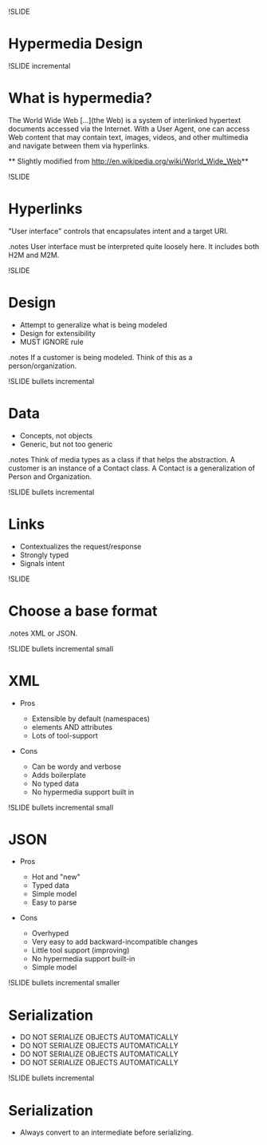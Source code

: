 !SLIDE 
# Hypermedia Design #

!SLIDE incremental
# What is hypermedia? #
The World Wide Web [...](the Web) is a system of interlinked hypertext documents accessed via the Internet. 
With a User Agent, one can access Web content that may contain text, images, videos, and other multimedia and navigate between them via hyperlinks.

** Slightly modified from http://en.wikipedia.org/wiki/World_Wide_Web**

!SLIDE
# Hyperlinks #
"User interface" controls that encapsulates intent and a target URI.

.notes User interface must be interpreted quite loosely here. It includes both
H2M and M2M.

!SLIDE
# Design #
* Attempt to generalize what is being modeled
* Design for extensibility
* MUST IGNORE rule

.notes If a customer is being modeled. Think of this as a person/organization.

!SLIDE bullets incremental
# Data #
* Concepts, not objects
* Generic, but not too generic

.notes Think of media types as a class if that helps the abstraction.
A customer is an instance of a Contact class. 
A Contact is a generalization of Person and Organization.

!SLIDE bullets incremental
# Links #

* Contextualizes the request/response
* Strongly typed
* Signals intent

!SLIDE
# Choose a base format #

.notes XML or JSON.

!SLIDE bullets incremental small
# XML #
* Pros
  * Extensible by default (namespaces)
  * elements AND attributes
  * Lots of tool-support

* Cons
  * Can be wordy and verbose
  * Adds boilerplate
  * No typed data
  * No hypermedia support built in

!SLIDE bullets incremental small
# JSON #
* Pros
  * Hot and "new"
  * Typed data
  * Simple model
  * Easy to parse

* Cons
  * Overhyped
  * Very easy to add backward-incompatible changes
  * Little tool support (improving)
  * No hypermedia support built-in
  * Simple model

!SLIDE bullets incremental smaller
# Serialization #
* DO NOT SERIALIZE OBJECTS AUTOMATICALLY
* DO NOT SERIALIZE OBJECTS AUTOMATICALLY
* DO NOT SERIALIZE OBJECTS AUTOMATICALLY
* DO NOT SERIALIZE OBJECTS AUTOMATICALLY

!SLIDE bullets incremental
# Serialization #

* Always convert to an intermediate before serializing.